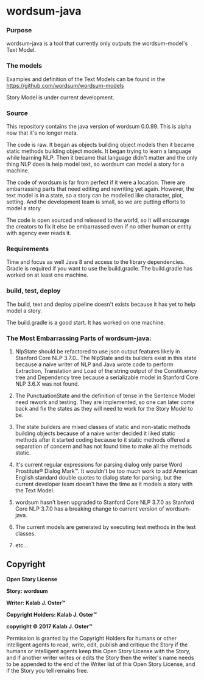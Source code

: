 # wordsum-java

### Purpose

wordsum-java is a tool that currently only outputs the wordsum-model's Text Model.


### The models

Examples and definition of the Text Models can be found in the https://github.com/wordsum/wordsum-models

Story Model is under current development.

### Source

This repository contains the java version of wordsum 0.0.99. This is alpha now that it's no longer meta.

The code is raw. It began as objects building object models then it became static methods building object models. It began trying to learn a language while learning NLP. Then it became that language didn't matter and the only thing NLP does is help model text, so wordsum can model a story for a machine.

The code of wordsum is far from perfect if it were a location. There are embarrassing parts that need editing and rewriting yet again. However, the text model is in a state, so a story can be modelled like character, plot, setting. And the development team is small, so we are putting efforts to model a story.

The code is open sourced and released to the world, so it will encourage the creators to fix it else be embarrassed even if no other human or entity with agency ever reads it.


### Requirements

Time and focus as well Java 8 and access to the library dependencies. Gradle is required if you want to use the build.gradle. The build.gradle has worked on at least one machine.


### build, test, deploy

The build, text and deploy pipeline doesn't exists because it has yet to help model a story.

The build.gradle is a good start. It has worked on one machine.


### The Most Embarrassing Parts of wordsum-java:

1. NlpState should be refactored to use json output features likely in Stanford Core NLP 3.7.0.. The NlpState and its builders exist in this state because a naive writer of NLP and Java wrote code to perform Extraction, Translation and Load of the string output of the Constituency tree and Dependency tree because a serializable  model in Stanford Core NLP 3.6.X was not found.

2. The PunctuationState and the definition of tense in the Sentence Model need rework and testing. They are implemented, so one can later come back and fix the states as they will need to work for the Story Model to be.

3. The state builders are mixed classes of static and non-static methods building objects because of a naive writer decided it liked static methods after it started coding because to it static methods offered a separation of concern and has not found time to make all the methods static.

4. It's current regular expressions for parsing dialog only parse Word Prostitute&reg; Dialog Mark&trade;. It wouldn't be too much work to add American English standard double quotes to dialog state for parsing, but the current developer team doesn't have the time as it models a story with the Text Model.

5. wordsum hasn't been upgraded to Stanford Core NLP 3.7.0 as Stanford Core NLP 3.7.0 has a breaking change to current version of wordsum-java.

6. The current models are generated by executing test methods in the test classes.

7. etc...


## Copyright

  **Open Story License**

  **Story: wordsum**

  **Writer: Kalab J. Oster&trade;**

  **Copyright Holders: Kalab J. Oster&trade;**

  **copyright &copy; 2017 Kalab J. Oster&trade;**

  Permission is granted by the Copyright Holders for humans or other intelligent agents to read, write, edit, publish and critique the Story if the humans or intelligent agents keep this Open Story License with the Story, and if another writer writes or edits the Story then the writer's name needs to be appended to the end of the Writer list of this Open Story License, and if the Story you tell remains free.

